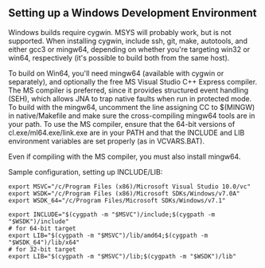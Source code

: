 ## Setting up a Windows Development Environment

Windows builds require cygwin.  MSYS will probably work, but is not supported.
When installing cygwin, include ssh, git, make, autotools, and either gcc3 or
mingw64, depending on whether you're targeting win32 or win64, respectively (it's 
possible to build both from the same host).
 
To build on Win64, you'll need mingw64 (available with cygwin or separately),
and optionally the free MS Visual Studio C++ Express compiler.  The MS
compiler is preferred, since it provides structured event handling (SEH),
which allows JNA to trap native faults when run in protected mode.  To build
with the mingw64, uncomment the line assigning CC to $(MINGW) in
native/Makefile and make sure the cross-compiling mingw64 tools are in your
path.  To use the MS compiler, ensure that the 64-bit versions of
cl.exe/ml64.exe/link.exe are in your PATH and that the INCLUDE and LIB
environment variables are set properly (as in VCVARS.BAT). 

Even if compiling with the MS compiler, you must also install mingw64.

Sample configuration, setting up INCLUDE/LIB:
``` shell
export MSVC="/c/Program Files (x86)/Microsoft Visual Studio 10.0/vc"
export WSDK="/c/Program Files (x86)/Microsoft SDKs/Windows/v7.0A"
export WSDK_64="/c/Program Files/Microsoft SDKs/Windows/v7.1"

export INCLUDE="$(cygpath -m "$MSVC")/include;$(cygpath -m "$WSDK")/include"
# for 64-bit target
export LIB="$(cygpath -m "$MSVC")/lib/amd64;$(cygpath -m "$WSDK_64")/lib/x64"
# for 32-bit target
export LIB="$(cygpath -m "$MSVC")/lib;$(cygpath -m "$WSDK")/lib"
```
